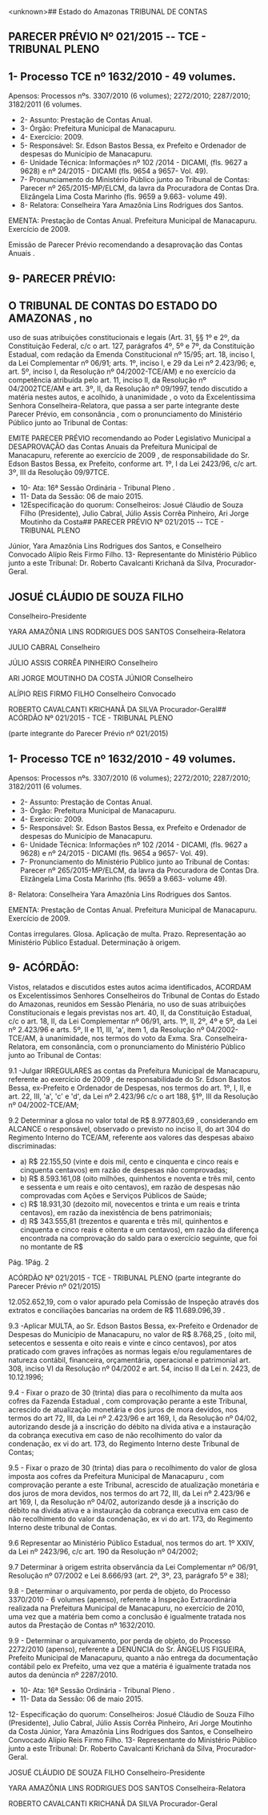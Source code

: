&lt;unknown&gt;## Estado do Amazonas TRIBUNAL DE CONTAS

## PARECER PRÉVIO Nº 021/2015 -- TCE - TRIBUNAL PLENO

## 1- Processo TCE nº 1632/2010 - 49 volumes.

Apensos: Processos nºs. 3307/2010 (6 volumes); 2272/2010; 2287/2010; 3182/2011 (6 volumes.

- 2- Assunto: Prestação de Contas Anual.
- 3- Órgão: Prefeitura Municipal de Manacapuru.
- 4- Exercício: 2009.
- 5-  Responsável: Sr.  Edson  Bastos  Bessa,  ex  Prefeito  e  Ordenador  de  despesas  do Município de Manacapuru.
- 6- Unidade Técnica: Informações nº 102 /2014 - DICAMI, (fls. 9627 a 9628) e nº 24/2015 - DICAMI (fls. 9654 a 9657- Vol. 49).
- 7-  Pronunciamento  do Ministério Público  junto  ao Tribunal  de Contas: Parecer  nº 265/2015-MP/ELCM,  da  lavra  da  Procuradora  de  Contas  Dra.  Elizângela  Lima  Costa Marinho (fls. 9659 a 9.663- volume 49).
- 8- Relatora: Conselheira Yara Amazônia Lins Rodrigues dos Santos.

EMENTA: Prestação de Contas Anual. Prefeitura Municipal de Manacapuru. Exercício de 2009.

Emissão de Parecer Prévio recomendando a desaprovação das Contas Anuais .

## 9- PARECER PRÉVIO:

## O TRIBUNAL DE CONTAS DO ESTADO DO AMAZONAS ,  no

uso  de  suas  atribuições  constitucionais  e  legais  (Art.  31,  §§  1º  e  2º,  da  Constituição Federal, c/c o art. 127, parágrafos 4º, 5º e 7º, da Constituição Estadual, com redação da Emenda Constitucional nº 15/95; art. 18, inciso I, da Lei Complementar nº 06/91; arts. 1º, inciso I, e 29 da Lei nº 2.423/96; e, art. 5º, inciso I, da Resolução nº 04/2002-TCE/AM) e no exercício da competência atribuída pelo art. 11, inciso II, da Resolução nº 04/2002TCE/AM e art. 3º, II, da Resolução nº 09/1997, tendo discutido a matéria nestes autos, e acolhido, à unanimidade ,  o  voto  da  Excelentíssima Senhora Conselheira-Relatora, que passa a ser parte integrante deste Parecer Prévio, em consonância , com o pronunciamento do Ministério Público junto ao Tribunal de Contas:

EMITE PARECER PRÉVIO recomendando ao Poder Legislativo Municipal a DESAPROVAÇÃO das Contas Anuais da Prefeitura Municipal de Manacapuru, referente ao exercício de 2009 ,  de  responsabilidade do Sr. Edson Bastos Bessa, ex Prefeito, conforme art. 1º, I da Lei 2423/96, c/c art. 3º, III da Resolução 09/97TCE.

- 10- Ata: 16ª Sessão Ordinária - Tribunal Pleno .
- 11- Data da Sessão: 06 de maio 2015.
- 12Especificação do quorum: Conselheiros: Josué Cláudio de Souza Filho (Presidente),  Julio  Cabral,    Júlio  Assis  Corrêa  Pinheiro,  Ari  Jorge  Moutinho  da  Costa## PARECER PRÉVIO Nº 021/2015 -- TCE - TRIBUNAL PLENO

Júnior, Yara Amazônia Lins Rodrigues dos Santos, e Conselheiro Convocado Alípio Reis Firmo Filho. 13- Representante do Ministério Público junto a este Tribunal: Dr. Roberto Cavalcanti Krichanã da Silva, Procurador-Geral.

## JOSUÉ CLÁUDIO DE SOUZA FILHO

Conselheiro-Presidente

YARA AMAZÔNIA LINS RODRIGUES DOS SANTOS Conselheira-Relatora

JULIO CABRAL Conselheiro

JÚLIO ASSIS CORRÊA PINHEIRO Conselheiro

ARI JORGE MOUTINHO DA COSTA JÚNIOR Conselheiro

ALÍPIO REIS FIRMO FILHO Conselheiro Convocado

ROBERTO CAVALCANTI KRICHANÃ DA SILVA Procurador-Geral## ACÓRDÃO Nº 021/2015 - TCE - TRIBUNAL PLENO

(parte integrante do Parecer Prévio nº 021/2015)

## 1- Processo TCE nº 1632/2010 - 49 volumes.

Apensos: Processos  nºs.  3307/2010  (6  volumes);  2272/2010;  2287/2010;  3182/2011  (6 volumes.

- 2- Assunto: Prestação de Contas Anual.
- 3- Órgão: Prefeitura Municipal de Manacapuru.
- 4- Exercício: 2009.
- 5-  Responsável: Sr.  Edson  Bastos  Bessa,  ex  Prefeito  e  Ordenador  de  despesas  do Município de Manacapuru.
- 6- Unidade Técnica: Informações nº 102 /2014 - DICAMI, (fls. 9627 a 9628) e nº 24/2015 - DICAMI (fls. 9654 a 9657- Vol. 49).
- 7-  Pronunciamento  do  Ministério  Público  junto  ao  Tribunal  de  Contas: Parecer  nº 265/2015-MP/ELCM,  da  lavra  da  Procuradora  de  Contas  Dra.  Elizângela  Lima  Costa Marinho (fls. 9659 a 9.663- volume 49).

8- Relatora: Conselheira Yara Amazônia Lins Rodrigues dos Santos.

EMENTA: Prestação de Contas Anual. Prefeitura  Municipal de  Manacapuru. Exercício de 2009.

Contas irregulares. Glosa. Aplicação de multa. Prazo.  Representação  ao  Ministério  Público Estadual. Determinação à origem.

## 9- ACÓRDÃO:

Vistos, relatados e  discutidos estes autos acima identificados,  ACORDAM os Excelentíssimos  Senhores  Conselheiros  do  Tribunal  de  Contas  do  Estado  do Amazonas,  reunidos  em Sessão  Plenária,  no  uso  de suas  atribuições Constitucionais  e legais  previstas  nos  art.  40,  II, da  Constituição  Estadual,  c/c  o  art.  18,  II,  da Lei Complementar nº 06/91, arts. 1º, II, 2º, 4º e 5º, da Lei nº 2.423/96 e arts. 5º, II e 11, III, 'a', item 1, da Resolução nº 04/2002-TCE/AM, à unanimidade, nos termos do voto da Exma. Sra. Conselheira-Relatora, em consonância, com o pronunciamento do Ministério Público junto ao Tribunal de Contas:

9.1 -Julgar IRREGULARES as contas da Prefeitura Municipal de Manacapuru, referente ao exercício de 2009 ,  de  responsabilidade do Sr. Edson Bastos Bessa, ex-Prefeito e Ordenador de Despesas, nos termos do art. 1º, I, II, e art. 22, III, 'a', 'c' e 'd', da Lei nº 2.423/96 c/c o art 188, §1º, III da Resolução nº 04/2002-TCE/AM;

9.2 Determinar a glosa no valor total de R$ 8.977.803,69 ,  considerando em ALCANCE o responsável, observado o previsto no inciso II, do art 304 do Regimento Interno do TCE/AM, referente aos valores das despesas abaixo discriminadas:

- a) R$  22.155,50  (vinte  e  dois  mil,  cento  e  cinquenta  e  cinco  reais  e cinquenta centavos) em razão de despesas não comprovadas;
- b) R$ 8.593.161,08 (oito milhões, quinhentos e noventa e três mil, cento e sessenta  e  um  reais  e oito centavos), em  razão  de  despesas  não comprovadas com Ações e Serviços Públicos de Saúde;
- c)  R$  18.931,30  (dezoito  mil,  novecentos  e  trinta  e  um  reais  e  trinta centavos), em razão da inexistência de bens patrimoniais;
- d) R$ 343.555,81 (trezentos e quarenta e três mil, quinhentos e cinquenta e cinco reais e oitenta e um centavos), em razão da diferença encontrada na comprovação do saldo para o exercício seguinte, que foi no montante de R$

Pág. 1Pág. 2

ACÓRDÃO Nº 021/2015 - TCE - TRIBUNAL PLENO (parte integrante do Parecer Prévio nº 021/2015)

12.052.652,19,  com  o  valor  apurado  pela  Comissão  de  Inspeção  através dos extratos e conciliações bancarias na ordem de R$ 11.689.096,39 .

9.3 -Aplicar MULTA,  ao  Sr.  Edson  Bastos  Bessa,  ex-Prefeito  e Ordenador de Despesas do Município de Manacapuru, no valor de R$ 8.768,25 , (oito mil,  setecentos e sessenta e oito reais e vinte e cinco centavos), por atos praticado com graves infrações as normas legais e/ou regulamentares de natureza contábil, financeira, orçamentária, operacional e patrimonial art. 308, inciso VI da Resolução nº 04/2002 e art. 54, inciso II da Lei n. 2423, de 10.12.1996;

9.4 - Fixar o prazo de 30 (trinta) dias  para o recolhimento da multa aos cofres  da Fazenda  Estadual ,  com comprovação  perante  a  este  Tribunal,  acrescido  de atualização monetária e dos juros de mora devidos, nos termos do art 72,  III, da Lei nº 2.423/96 e art 169, I, da Resolução nº 04/02, autorizando desde já a inscrição do débito na dívida ativa e a instauração da cobrança executiva em caso de não recolhimento do valor da condenação, ex vi do art. 173, do Regimento Interno deste Tribunal de Contas;

9.5  -  Fixar  o  prazo  de  30  (trinta) dias  para  o  recolhimento  do  valor  de glosa imposta  aos cofres  da Prefeitura  Municipal  de  Manacapuru ,  com comprovação perante a este Tribunal, acrescido de atualização monetária e dos juros de mora devidos, nos  termos  do  art  72,  III,  da  Lei  nº  2.423/96  e  art  169,  I,  da  Resolução  nº  04/02, autorizando desde  já a inscrição do débito na dívida ativa e a instauração da cobrança executiva  em  caso  de  não  recolhimento  do  valor  da  condenação,  ex  vi  do  art.  173,  do Regimento Interno deste tribunal de Contas.

9.6  Representar  ao  Ministério  Público  Estadual,  nos  termos  do  art.  1º XXIV, da Lei nº 2423/96, c/c art. 190 da Resolução nº 04/2002;

9.7  Determinar  à  origem  estrita  observância  da  Lei  Complementar  nº 06/91, Resolução nº 07/2002 e Lei 8.666/93 (art. 2º, 3º, 23, parágrafo 5º e 38);

9.8  -  Determinar  o  arquivamento,  por  perda  de  objeto,  do  Processo 3370/2010  -  6  volumes  (apenso), referente  à  Inspeção  Extraordinária  realizada  na Prefeitura  Municipal de  Manacapuru, no exercício de 2010,  uma vez que a matéria bem como a conclusão é igualmente tratada nos autos da Prestação de Contas nº 1632/2010.

9.9  -  Determinar  o  arquivamento,  por  perda  de  objeto,  do  Processo 2272/2010  (apenso), referente  a  DENÚNCIA  do  Sr.  ÂNGELUS  FIGUEIRA,  Prefeito Municipal  de  Manacapuru,  quanto  a  não  entrega  da  documentação  contábil  pelo  ex Prefeito, uma vez que a matéria é igualmente tratada nos autos da denúncia nº 2287/2010.

- 10- Ata: 16ª Sessão Ordinária - Tribunal Pleno .
- 11- Data da Sessão: 06 de maio 2015.

12- Especificação do quorum: Conselheiros: Josué Cláudio de Souza Filho (Presidente), Julio  Cabral,  Júlio  Assis  Corrêa  Pinheiro,  Ari  Jorge  Moutinho  da  Costa  Júnior,  Yara Amazônia Lins Rodrigues dos Santos, e Conselheiro Convocado Alípio Reis Firmo Filho. 13- Representante do Ministério Público junto a este Tribunal: Dr. Roberto Cavalcanti Krichanã da Silva, Procurador-Geral.

JOSUÉ CLÁUDIO DE SOUZA FILHO Conselheiro-Presidente

YARA AMAZÔNIA LINS RODRIGUES DOS SANTOS Conselheira-Relatora

ROBERTO CAVALCANTI KRICHANÃ DA SILVA Procurador-Geral